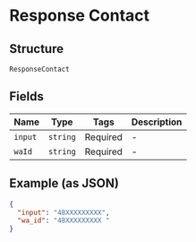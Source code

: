 
# Response Contact

## Structure

`ResponseContact`

## Fields

| Name | Type | Tags | Description |
|  --- | --- | --- | --- |
| `input` | `string` | Required | - |
| `waId` | `string` | Required | - |

## Example (as JSON)

```json
{
  "input": "48XXXXXXXXX",
  "wa_id": "48XXXXXXXXX "
}
```

